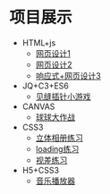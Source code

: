 # 项目展示


- HTML+js
  - [网页设计1](https://gzacyl.github.io/demo31)
  - [网页设计2](https://gzacyl.github.io/demo32)
  - [响应式+网页设计3](https://gzacyl.github.io/demo33)
- JQ+C3+ES6
  - [见缝插针小游戏](https://gzacyl.github.io/demo)
- CANVAS
  - [球球大作战](https://gzacyl.github.io/demo1)
- CSS3
  - [立体相册练习](https://gzacyl.github.io/demo4)
  - [loading练习](https://gzacyl.github.io/demo5)
  - [视差练习](https://gzacyl.github.io/demo6)
- H5+CSS3
  - [音乐播放器](https://gzacyl.github.io/demo2)